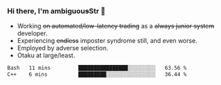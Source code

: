 ### Hi there, I'm ambiguou~~s~~Str 👋

<!--
**ambiguoustexture/ambiguoustexture** is a ✨ _special_ ✨ repository because its `README.md` (this file) appears on your GitHub profile.

Here are some ideas to get you started:
-->
- Working ~~on automated/low-latency trading~~ as a ~~always junior system~~ developer.
- Experiencing ~~endless~~ imposter syndrome still, and even worse.
- Employed by adverse selection.
- Otaku at large/least.

<!--START_SECTION:waka-->

```txt
Bash   11 mins         ████████████████░░░░░░░░░   63.56 %
C++    6 mins          █████████░░░░░░░░░░░░░░░░   36.44 %
```

<!--END_SECTION:waka-->

